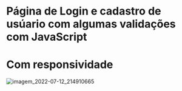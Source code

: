 # Página de Login e cadastro de usúario com algumas validações com JavaScript
# Com responsividade 


![imagem_2022-07-12_214910665](https://user-images.githubusercontent.com/103951509/178624896-72059343-e7e6-4a5d-9a66-f156ed78ff72.png)
